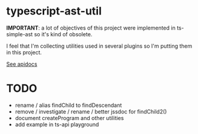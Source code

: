 # typescript-ast-util

**IMPORTANT**: a lot of objectives of this project were implemented in ts-simple-ast so it's kind of obsolete. 

I feel that I'm collecting utilities used in several plugins so I'm putting them in this project. 

[See apidocs](../docs/typescript-ast-util/modules/_index_.html)


# TODO

 * rename / alias findChild to findDescendant
 * remove / investigate / rename / better jssdoc for findChild2()
 * document createProgram and other utilities
 * add example in ts-api playground